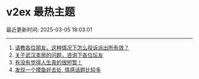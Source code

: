 # v2ex 最热主题

最近更新时间: 2025-03-05 18:03:01

--- 
1. [请教各位朋友，这种情况下怎么投诉派出所有效？](https://www.v2ex.com/t/1115944) 
2. [关于武汉卖房的问题，咨询下各位坛友](https://www.v2ex.com/t/1115950) 
3. [有没有觉得人生真的很短暂！](https://www.v2ex.com/t/1115957) 
4. [发现一个摸鱼好去处, 情感话题比较多](https://www.v2ex.com/t/1116002) 
